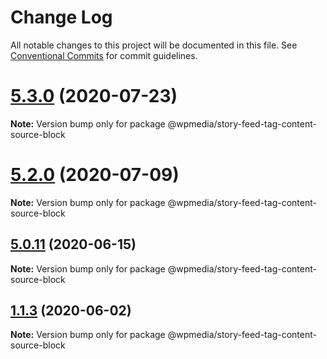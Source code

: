 # Change Log

All notable changes to this project will be documented in this file.
See [Conventional Commits](https://conventionalcommits.org) for commit guidelines.

# [5.3.0](https://github.com/WPMedia/fusion-news-theme-blocks/compare/v5.3.0-beta.0...v5.3.0) (2020-07-23)

**Note:** Version bump only for package @wpmedia/story-feed-tag-content-source-block





# [5.2.0](https://github.com/WPMedia/fusion-news-theme-blocks/compare/v5.2.0-beta.0...v5.2.0) (2020-07-09)

**Note:** Version bump only for package @wpmedia/story-feed-tag-content-source-block





## [5.0.11](https://github.com/WPMedia/fusion-news-theme-blocks/compare/v5.0.11-beta.0...v5.0.11) (2020-06-15)

**Note:** Version bump only for package @wpmedia/story-feed-tag-content-source-block





## [1.1.3](https://github.com/WPMedia/fusion-news-theme-blocks/compare/@wpmedia/story-feed-tag-content-source-block@1.1.3-beta.0...@wpmedia/story-feed-tag-content-source-block@1.1.3) (2020-06-02)

**Note:** Version bump only for package @wpmedia/story-feed-tag-content-source-block
